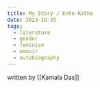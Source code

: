 ```yaml
---
title: My Story / Ente Katha
date: 2023-10-25
tags:
  - literature
  - gender
  - feminism
  - memoir
  - autobiography
---
```

written by [[Kamala Das]]
